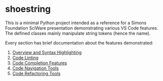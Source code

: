 # shoestring

This is a minimal Python project intended as a reference for a Simons Foundation SciWare
presentation demonstrating various VS Code features. The defined classes mainly manipulate
string tokens (hence the name).

Every section has brief documentation about the features demonstrated:

1. [Overview and Syntax Highlighting](./01-syntax-highlights/syntax-highlights.md)
2. [Code Linting](./02-code-linting/code-linting.md)
3. [Code Completion Features](./03-code-completion/code-completion.md)
4. [Code Navigation Tools](./04-code-navigation/navigation.md)
5. [Code Refactoring Tools](./05-refactoring-tools/refactoring.md)
